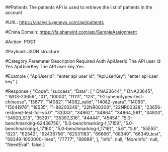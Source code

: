 ##Patients
The patients API is used to retrieve the list of patients in the account

#URL: 
https://analysis.geneyx.com/api/patients

#China Domain:
https://fa.shanyint.com/api/SampleAssignment

#Action: 
POST

#Payload: 
JSON structure 

#Category    Parameter		Description          Required
Auth        ApiUserId       The API user Id      Yes
            ApiUserKey      The API user key     Yes
			
#Example
{
  "ApiUserId": "enter api user id",
  "ApiUserKey": "enter api user key"
}

#Response
{
    "Code": "success",
    "Data": [
        " DNA23644",
        " DNA23645",
        " WGS-23656",
        "01",
        "10000",
        "11111",
        "123",
        "1-2-phenotypes-test-chineese",
        "13671",
        "14082",
        "14082_valid",
        "14082-yaara",
        "14083",
        "15041976",
        "18535",
        "1-88200246",
        "22NR00308",
        "22NR00328",
        "23656-restored-test-for-v5.0",
        "33333",
        "34862",
        "34864",
        "34864_S81",
        "34920",
        "34920_S13",
        "35397",
        "35397_S16",
        "44444",
        "45454",
        "5.0-benchmarking-62436756",
        "5.0-benchmarking-I_17159",
        "5.0-benchmarking-I_17160",
        "5.0-benchmarking-I_17161",
        "5.6",
        "5.9",
        "55555",
        "623",
        "62342",
        "62436756",
        "62531183",
        "66666",
        "68349",
        "68349_test",
        "68349-1000000-lines",
        "77777",
        "88888",
    ],
    "Info": null,
    "MoreInfo": null,
    "NeedEval": false
}